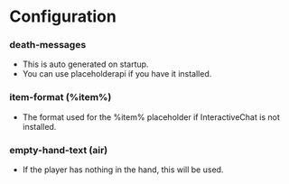 # Configuration

### death-messages

* This is auto generated on startup.
* You can use placeholderapi if you have it installed.

### item-format (%item%)

* The format used for the %item% placeholder if InteractiveChat is not installed.

### empty-hand-text (air)

* If the player has nothing in the hand, this will be used.